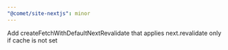 ```yaml
---
"@comet/site-nextjs": minor
---
```


Add createFetchWithDefaultNextRevalidate that applies next.revalidate only if cache is not set
